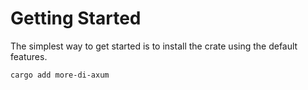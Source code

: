 # Getting Started

The simplest way to get started is to install the crate using the default features.

```bash
cargo add more-di-axum
```